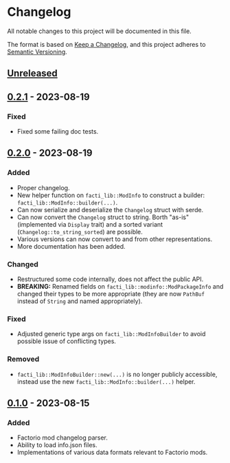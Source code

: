 # Changelog

All notable changes to this project will be documented in this file.

The format is based on [Keep a Changelog](https://keepachangelog.com/en/1.0.0/),
and this project adheres to [Semantic Versioning](https://semver.org/spec/v2.0.0.html).

## [Unreleased]

## [0.2.1] - 2023-08-19

### Fixed

 - Fixed some failing doc tests.

## [0.2.0] - 2023-08-19

### Added

 - Proper changelog.
 - New helper function on `facti_lib::ModInfo` to construct a builder:
   `facti_lib::ModInfo::builder(...)`.
 - Can now serialize and deserialize the `Changelog` struct with serde.
 - Can now convert the `Changelog` struct to string.
   Borth "as-is" (implemented via `Display` trait) and a sorted variant
   (`Changelog::to_string_sorted`) are possible.
 - Various versions can now convert to and from other representations.
 - More documentation has been added.

### Changed

 - Restructured some code internally, does not affect the public API.
 - **BREAKING:** Renamed fields on `facti_lib::modinfo::ModPackageInfo` and
   changed their types to be more appropriate (they are now `PathBuf` instead
   of `String` and named appropriately).

### Fixed

 - Adjusted generic type args on `facti_lib::ModInfoBuilder` to avoid possible
   issue of conflicting types.

### Removed

 - `facti_lib::ModInfoBuilder::new(...)` is no longer publicly accessible,
   instead use the new `facti_lib::ModInfo::builder(...)` helper.

## [0.1.0] - 2023-08-15

### Added

 - Factorio mod changelog parser.
 - Ability to load info.json files.
 - Implementations of various data formats relevant to Factorio mods.

[unreleased]: https://github.com/Sharparam/facti/compare/lib/v0.2.1...HEAD
[0.2.1]: https://github.com/Sharparam/facti/compare/lib/v0.2.0...lib/v0.2.1
[0.2.0]: https://github.com/Sharparam/facti/compare/lib/v0.1.0...lib/v0.2.0
[0.1.0]: https://github.com/Sharparam/facti/releases/tag/lib/v0.1.0
